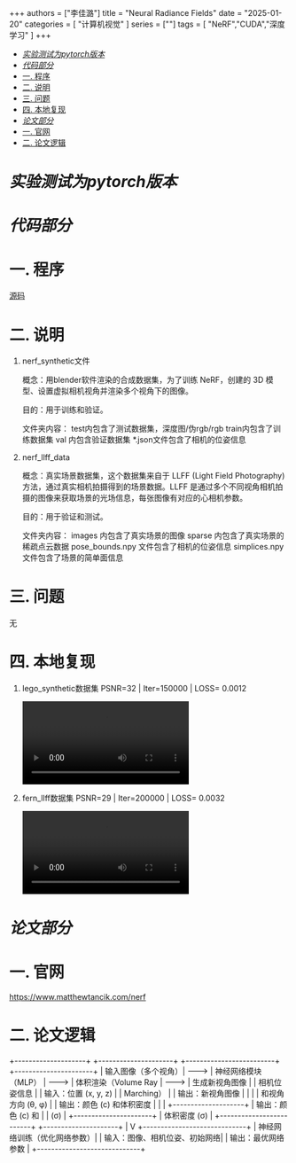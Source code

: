 +++
authors = ["李佳潞"]
title = "Neural Radiance Fields"
date = "2025-01-20"
categories = [
    "计算机视觉"
]
series = [""]
tags = [
   "NeRF","CUDA","深度学习"
]
+++

- [*实验测试为pytorch版本*](#实验测试为pytorch版本)
- [*代码部分*](#代码部分)
- [一. 程序](#一-程序)
- [二. 说明](#二-说明)
- [三. 问题](#三-问题)
- [四. 本地复现](#四-本地复现)
- [*论文部分*](#论文部分)
- [一. 官网](#一-官网)
- [二. 论文逻辑](#二-论文逻辑)

# *实验测试为pytorch版本*

# *代码部分*

# 一. 程序

[源码](https://github.com/yenchenlin/nerf-pytorch)

# 二. 说明

1. nerf_synthetic文件
   
    概念：用blender软件渲染的合成数据集，为了训练 NeRF，创建的 3D 模型、设置虚拟相机视角并渲染多个视角下的图像。

    目的：用于训练和验证。

    文件夹内容：
    test内包含了测试数据集，深度图/伪rgb/rgb
    train内包含了训练数据集
    val 内包含验证数据集
    *.json文件包含了相机的位姿信息
   
2. nerf_llff_data
   
    概念：真实场景数据集，这个数据集来自于 LLFF (Light Field Photography) 方法，通过真实相机拍摄得到的场景数据。LLFF 是通过多个不同视角相机拍摄的图像来获取场景的光场信息，每张图像有对应的心相机参数。

    目的：用于验证和测试。

    文件夹内容：
    images 内包含了真实场景的图像
    sparse 内包含了真实场景的稀疏点云数据
    pose_bounds.npy 文件包含了相机的位姿信息
    simplices.npy 文件包含了场景的简单面信息

# 三. 问题

无

# 四. 本地复现

1. lego_synthetic数据集
   PSNR=32 | Iter=150000 | LOSS= 0.0012
    <div class="container">
                    <video controls>
                        <source src="/videos/work-record/blender_paper_lego_spiral_200000_rgb.mp4" type="video/mp4">
                    </video>
                </div>

2. fern_llff数据集
    PSNR=29 | Iter=200000 | LOSS= 0.0032
    <div class="container">
                    <video controls>
                        <source src="/videos/work-record/fern_test_spiral_200000_rgb.mp4" type="video/mp4">
                    </video>
                </div>

# *论文部分*


# 一. 官网

https://www.matthewtancik.com/nerf

# 二. 论文逻辑

+--------------------+       +---------------------+       +-------------------------+       +----------------------+
| 输入图像（多个视角）|  ---> | 神经网络模块（MLP）  |  ---> | 体积渲染（Volume Ray     |  ---> | 生成新视角图像        |
| 相机位姿信息        |       | 输入：位置 (x, y, z)  |       | Marching）              |       | 输出：新视角图像      |
|                    |       | 和视角方向 (θ, φ)    |       | 输出：颜色 (c) 和体积密度  |       |                      |
+--------------------+       | 输出：颜色 (c) 和    |       | (σ)                      |       +----------------------+
                             | 体积密度 (σ)         |       +-------------------------+
                             +---------------------+
                                        |
                                        V
                             +-----------------------------+
                             | 神经网络训练（优化网络参数）|
                             | 输入：图像、相机位姿、初始网络|
                             | 输出：最优网络参数          |
                             +-----------------------------+


   
